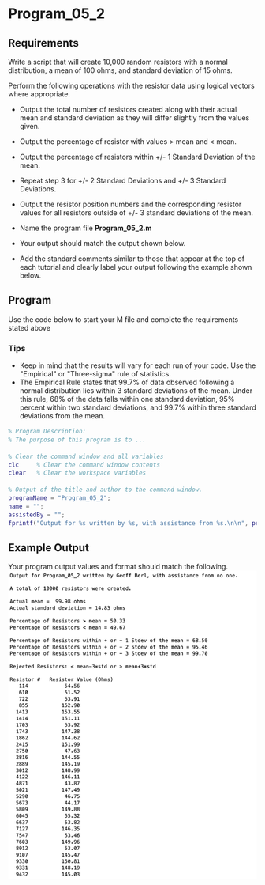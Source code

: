 # Program\_05\_2
## Requirements
Write a script that will create 10,000 random resistors with a normal distribution, a mean of 100 ohms, and standard deviation of 15 ohms.

Perform the following operations with the resistor data using logical vectors where appropriate.
* Output the total number of resistors created along with their actual mean and standard deviation as they will differ slightly from the values given.
* Output the percentage of resistor with values > mean and < mean.
* Output the percentage of resistors within +/- 1 Standard Deviation of the mean.
* Repeat step 3 for +/- 2 Standard Deviations and +/- 3 Standard Deviations.
* Output the resistor position numbers and the corresponding resistor values for all resistors outside of +/- 3 standard deviations of the mean.

* Name the program file **Program\_05\_2.m**
* Your output should match the output shown below.
* Add the standard comments similar to those that appear at the top of each tutorial and clearly label your output following the example shown below.

## Program
Use the code below to start your M file and complete the requirements stated above

### Tips
* Keep in mind that the results will vary for each run of your code. Use the "Empirical" or "Three-sigma" rule of statistics.
* The Empirical Rule states that 99.7% of data observed following a normal distribution lies within 3 standard deviations of the mean. Under this rule, 68% of the data falls within one standard deviation, 95% percent within two standard deviations, and 99.7% within three standard deviations from the mean.

```Matlab
% Program Description:
% The purpose of this program is to ...

% Clear the command window and all variables
clc     % Clear the command window contents
clear   % Clear the workspace variables

% Output of the title and author to the command window.
programName = "Program_05_2";
name = "";
assistedBy = "";
fprintf("Output for %s written by %s, with assistance from %s.\n\n", programName, name, assistedBy)


```
## Example Output
Your program output values and format should match the following.
![Program_05_2_Example_Output.png](images/Program_05_2_Example_Output.png)